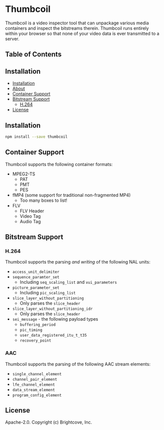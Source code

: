 # Thumbcoil

Thumbcoil is a video inspector tool that can unpackage various media containers and inspect the bitstreams therein. Thumbcoil runs entirely within your browser so that none of your video data is ever transmitted to a server.

## Table of Contents

<!-- START doctoc generated TOC please keep comment here to allow auto update -->
<!-- DON'T EDIT THIS SECTION, INSTEAD RE-RUN doctoc TO UPDATE -->
## Installation

- [Installation](#installation)
- [About](#about)
- [Container Support](#container-support)
- [Bitstream Support](#bitstream-support)
  - [H.264](#h264)
- [License](#license)

<!-- END doctoc generated TOC please keep comment here to allow auto update -->
## Installation

```sh
npm install --save thumbcoil
```

## Container Support

Thumbcoil supports the following container formats:

* MPEG2-TS
  * PAT
  * PMT
  * PES
* fMP4 (some support for traditional non-fragmented MP4)
  * Too many boxes to list!
* FLV
  * FLV Header
  * Video Tag
  * Audio Tag

## Bitstream Support

### H.264

Thumbcoil supports the parsing *and writing* of the following NAL units:

* `access_unit_delimiter`
* `sequence_paramter_set`
  * Including `seq_scaling_list` and `vui_parameters`
* `picture_parameter_set`
  * Including `pic_scaling_list`
* `slice_layer_without_partitioning`
  * Only parses the `slice_header`
* `slice_layer_without_partitioning_idr`
  * Only parses the `slice_header`
* `sei_message` - the following payload types
  * `buffering_period`
  * `pic_timing`
  * `user_data_registered_itu_t_t35`
  * `recovery_point`

### AAC

Thumbcoil supports the parsing of the following AAC stream elements:

* `single_channel_element`
* `channel_pair_element`
* `lfe_channel_element`
* `data_stream_element`
* `program_config_element`

## License

Apache-2.0. Copyright (c) Brightcove, Inc.


[videojs]: http://videojs.com/
